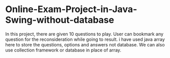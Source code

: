 # Online-Exam-Project-in-Java-Swing-without-database
In this project, there are given 10 questions to play. User can bookmark any question for the reconsideration while going to result.  i have used  java array here  to store the questions, options and answers not database. We can also use collection framework or database in place of array.
